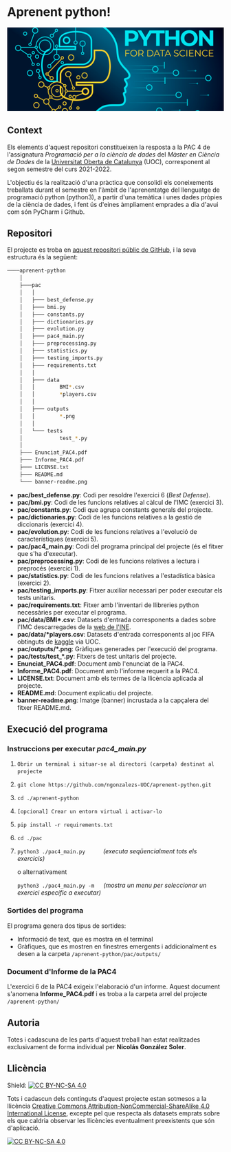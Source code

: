 # Aprenent python!

![img.png](banner-readme.png)

## Context

Els elements d'aquest repositori constitueixen la resposta a la PAC 4 de l'assignatura *Programació per a la ciència de dades* del *Màster en Ciència de Dades* de la [Universitat Oberta de Catalunya](https://www.uoc.edu/portal/ca/index.html) (UOC), corresponent al segon semestre del curs 2021-2022.

L'objectiu és la realització d'una pràctica que consolidi els coneixements treballats durant el semestre en l'àmbit de l'aprenentatge del llenguatge de programació python (python3), a partir d'una temàtica i unes dades pròpies de la ciència de dades, i fent ús d'eines àmpliament emprades a dia d'avui com són PyCharm i Github.

## Repositori

El projecte es troba en [aquest repositori públic de GitHub](https://github.com/ngonzalezs-UOC/aprenent-python), i la seva estructura és la següent: 

```bash
────aprenent-python
    │
    ├───pac
    │   │     
    │   ├─── best_defense.py 
    │   ├─── bmi.py 
    │   ├─── constants.py
    │   ├─── dictionaries.py
    │   ├─── evolution.py
    │   ├─── pac4_main.py
    │   ├─── preprocessing.py 
    │   ├─── statistics.py 
    │   ├─── testing_imports.py
    │   ├─── requirements.txt
    │   │
    │   ├─── data
    │   │        BMI*.csv
    │   │        *players.csv
    │   │
    │   ├─── outputs
    │   │        *.png
    │   │
    │   └─── tests
    │            test_*.py
    │
    ├─── Enunciat_PAC4.pdf
    ├─── Informe_PAC4.pdf
    ├─── LICENSE.txt
    ├─── README.md
    └─── banner-readme.png 

```
- **pac/best_defense.py**: Codi per resoldre l'exercici 6 (*Best Defense*).
- **pac/bmi.py**: Codi de les funcions relatives al càlcul de l'IMC (exercici 3).
- **pac/constants.py**: Codi que agrupa constants generals del projecte.
- **pac/dictionaries.py**: Codi de les funcions relatives a la gestió de diccionaris (exercici 4).
- **pac/evolution.py**: Codi de les funcions relatives a l'evolució de característiques (exercici 5).
- **pac/pac4_main.py**: Codi del programa principal del projecte (és el fitxer que s'ha d'executar).
- **pac/preprocessing.py**: Codi de les funcions relatives a lectura i preprocés (exercici 1).
- **pac/statistics.py**: Codi de les funcions relatives a l'estadística bàsica (exercici 2).
- **pac/testing_imports.py**: Fitxer auxiliar necessari per poder executar els tests unitaris.
- **pac/requirements.txt**: Fitxer amb l'inventari de llibreries python necessàries per executar el programa.
- **pac/data/BMI\*.csv**: Datasets d'entrada corresponents a dades sobre l'IMC descarregades de la [web de l'INE](https://www.ine.es/jaxiPx/Tabla.htm?path=/t15/p420/a2019/p03/l0/&file=01001.px&L=1).
- **pac/data/\*players.csv**: Datasets d'entrada corresponents al joc FIFA obtinguts de [kaggle](https://www.kaggle.com/datasets/stefanoleone992/fifa-22-complete-player-dataset) via UOC.
- **pac/outputs/\*.png**: Gràfiques generades per l'execució del programa.
- **pac/tests/test_\*.py**: Fitxers de test unitaris del projecte.
- **Enunciat_PAC4.pdf**: Document amb l'enunciat de la PAC4.
- **Informe_PAC4.pdf**: Document amb l'informe requerit a la PAC4.
- **LICENSE.txt**: Document amb els termes de la llicència aplicada al projecte.
- **README.md**: Document explicatiu del projecte.
- **banner-readme.png**: Imatge (banner) incrustada a la capçalera del fitxer README.md.

## Execució del programa

### Instruccions per executar *pac4_main.py*

1. `Obrir un terminal i situar-se al directori (carpeta) destinat al projecte`
2. `git clone https://github.com/ngonzalezs-UOC/aprenent-python.git`
3. `cd ./aprenent-python`
4. `[opcional] Crear un entorn virtual i activar-lo`
5. `pip install -r requirements.txt`
6. `cd ./pac`
7. `python3 ./pac4_main.py`&emsp;&emsp;&emsp;*(executa seqüencialment tots els exercicis)*

    o alternativament 
    
    `python3 ./pac4_main.py -m`&emsp;&ensp;*(mostra un menu per seleccionar un exercici específic a executar)*

### Sortides del programa

El programa genera dos tipus de sortides:
- Informació de text, que es mostra en el terminal
- Gràfiques, que es mostren en finestres emergents i addicionalment es desen a la carpeta `/aprenent-python/pac/outputs/`

### Document d'Informe de la PAC4

L'exercici 6 de la PAC4 exigeix l'elaboració d'un informe. Aquest document s'anomena **Informe_PAC4.pdf** i es troba a la carpeta arrel del projecte `/aprenent-python/`

## Autoria

Totes i cadascuna de les parts d'aquest treball han estat realitzades exclusivament de forma individual per **Nicolás González Soler**.

## Llicència

Shield: [![CC BY-NC-SA 4.0][cc-by-nc-sa-shield]][cc-by-nc-sa]

Tots i cadascun dels continguts d'aquest projecte estan sotmesos a la llicència
[Creative Commons Attribution-NonCommercial-ShareAlike 4.0 International License][cc-by-nc-sa], excepte pel que respecta als datasets emprats sobre els que caldria observar les llicències eventualment preexistents que són d'aplicació.

[![CC BY-NC-SA 4.0][cc-by-nc-sa-image]][cc-by-nc-sa]

[cc-by-nc-sa]: http://creativecommons.org/licenses/by-nc-sa/4.0/
[cc-by-nc-sa-image]: https://licensebuttons.net/l/by-nc-sa/4.0/88x31.png
[cc-by-nc-sa-shield]: https://img.shields.io/badge/License-CC%20BY--NC--SA%204.0-lightgrey.svg
